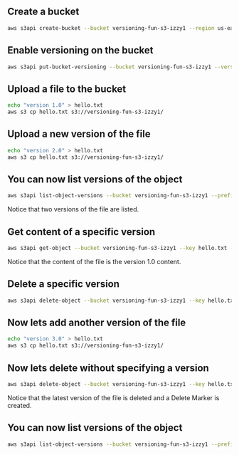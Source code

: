 ## Create a bucket

```bash
aws s3api create-bucket --bucket versioning-fun-s3-izzy1 --region us-east-1
```

## Enable versioning on the bucket

```bash
aws s3api put-bucket-versioning --bucket versioning-fun-s3-izzy1 --versioning-configuration Status=Enabled
```

## Upload a file to the bucket

```bash
echo "version 1.0" > hello.txt
aws s3 cp hello.txt s3://versioning-fun-s3-izzy1/
```

## Upload a new version of the file

```bash
echo "version 2.0" > hello.txt
aws s3 cp hello.txt s3://versioning-fun-s3-izzy1/
```

## You can now list versions of the object

```bash
aws s3api list-object-versions --bucket versioning-fun-s3-izzy1 --prefix hello.txt
```

Notice that two versions of the file are listed.

## Get content of a specific version

```bash
aws s3api get-object --bucket versioning-fun-s3-izzy1 --key hello.txt --version-id 8eqD5dkk22HMfbkaUaYlSLwZoTOIgBlK
```

Notice that the content of the file is the version 1.0 content.

## Delete a specific version

```bash
aws s3api delete-object --bucket versioning-fun-s3-izzy1 --key hello.txt --version-id 8eqD5dkk22HMfbkaUaYlSLwZoTOIgBlK
```

## Now lets add another version of the file

```bash
echo "version 3.0" > hello.txt
aws s3 cp hello.txt s3://versioning-fun-s3-izzy1/
```

## Now lets delete without specifying a version

```bash
aws s3api delete-object --bucket versioning-fun-s3-izzy1 --key hello.txt
```

Notice that the latest version of the file is deleted and a Delete Marker is created.

## You can now list versions of the object

```bash
aws s3api list-object-versions --bucket versioning-fun-s3-izzy1 --prefix hello.txt
```

